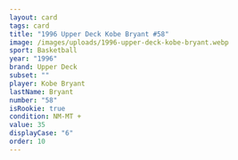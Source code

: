 ```yaml
---
layout: card
tags: card
title: "1996 Upper Deck Kobe Bryant #58"
image: /images/uploads/1996-upper-deck-kobe-bryant.webp
sport: Basketball
year: "1996"
brand: Upper Deck
subset: ""
player: Kobe Bryant
lastName: Bryant
number: "58"
isRookie: true
condition: NM-MT +
value: 35
displayCase: "6"
order: 10
---
```

